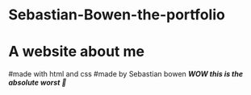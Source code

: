 # Sebastian-Bowen-the-portfolio
# A website about me
#made with html and css
#made by Sebastian bowen
***WOW this is the absolute worst 🙈***
